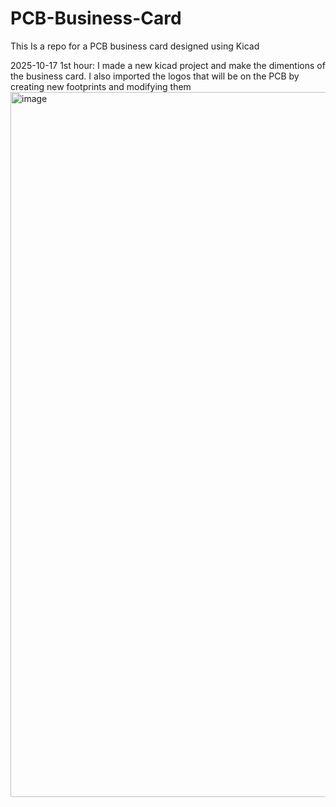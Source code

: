 # PCB-Business-Card
This Is a repo for a PCB business card designed using Kicad

2025-10-17 1st hour:
I made a new kicad project and make the dimentions of the business card. I also imported the logos that will be on the PCB by creating new footprints and modifying them
<img width="1920" height="1128" alt="image" src="https://github.com/user-attachments/assets/fa7d4de1-01b9-47a4-9e98-1da9f68bee06" />

